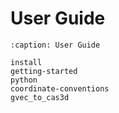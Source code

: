 # User Guide

```{toctree}
:caption: User Guide

install
getting-started
python
coordinate-conventions
gvec_to_cas3d
```
